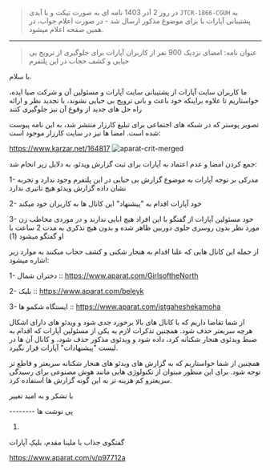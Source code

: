 > در روز 2 آدر 1403 نامه ای به صورت تیکت و با آیدی `JTCR-1866-CGUH` به پشتیبانی آپارات با برای موضوع مذکور ارسال شد - در صورت اعلام جواب، در همین صفحه اعلام میشود.
---------------------
> عنوان نامه: امضای نزدیک 900 نفر از کاربران آپارات برای جلوگیری از ترویج بی حیایی و کشف حجاب در این پلتفرم

با سلام.



ما کاربران سایت آپارات از پشتیبانی سایت آپارات و مسئولین آن و شرکت صبا ایده، خواستاریم تا علاوه براینکه خود باعث و بانی ترویج بی حیایی نشوند، با تجدید نظر و ارائه راه حل های جدید از وقوع آن نیز جلوگیری کنند



تصویر پوستر که در شبکه های اجتماعی برای تبلیغ کارزار منتشر شد، به این نامه پیوست شده است. امضا ها نیز در سایت کارزار موجود است:

https://www.karzar.net/164817
![aparat-crit-merged](https://github.com/user-attachments/assets/c93aaf02-b76b-4444-8739-70f1f1cfa606)




جمع کردن امضا و عدم اعتماد به آپارات برای ثبت گزارش ویدئو، به دلایل زیر انجام شد:

1- مدرکی بر توجه آپارات به موضوع گزارش بی حیایی در این پلتفرم وجود ندارد و تجربه نشان داده گزارش ویدئو هیچ تاثیری ندارد

2- خود آپارات اقدام به "پیشنهاد" این کانال ها به کاربران خود میکند

3- خود مسئولین آپارات از گفتگو با این افراد هیچ ابایی ندارند و در موردی مخاطب زن مورد نظر بدون روسری جلوی دوربین ظاهر شده و بدون هیچ تذکری به مدت 2 ساعت با او گفتگو میشود (1)



از جمله این کانال هایی که علنا اقدام به هنجار شکنی و کشف حجاب میکنند به موارد زیر اشاره میشود:

1- دختران شمال :: https://www.aparat.com/GirlsoftheNorth

2- بلیک :: https://www.aparat.com/beleyk

3- ایستگاه شکمو ها :: https://www.aparat.com/istgaheshekamoha



از شما تقاضا داریم که با کانال های بالا برخورد جدی شود و ویدئو های دارای اشکال هرچه سریعتر حذف شود. همچنین تذکرات لازم به یکی از مسئولین آپارات که اقدام به ضبط ویدئوی هنجار شکنانه کرد، داده شود و ویدئوی مذکور حذف شود، و کانال آن ها در لیست "پیشنهادات" آپارات قرار نگیرد.



همچنین از شما خواستاریم که به گزارش های ویدئو های هنجار شکنانه سریعتر و قاطع تر توجه شود. برای این منظور میتوان از تکنولوژی هایی مانند هوش مصنوعی برای رسیدگی سریعترو کم هزینه تر به این گونه گزارش ها استفاده کرد.



با تشکر و به امید تغییر



-------- پی نوشت ها

1. 

گفتگوی جذاب با ملینا مقدم، بلیکِ آپارات

https://www.aparat.com/v/p97712a
